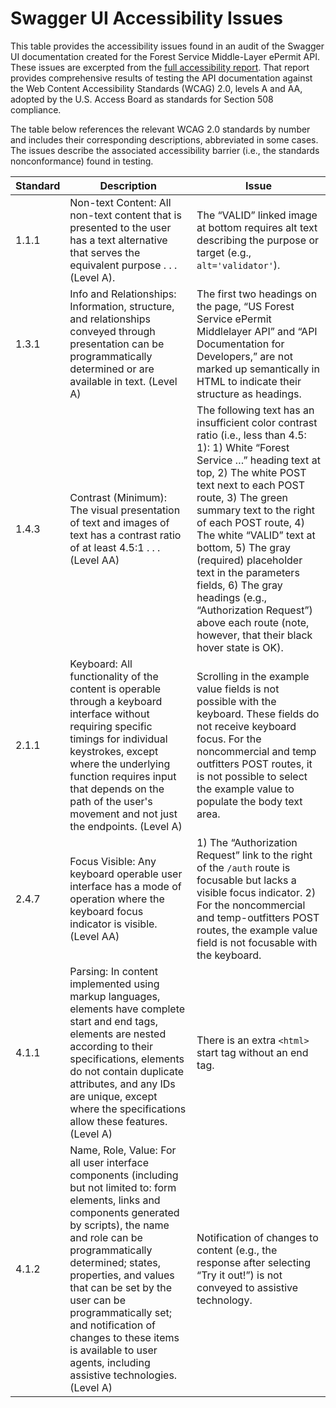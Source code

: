 # Swagger UI Accessibility Issues

This table provides the accessibility issues found in an audit of the Swagger UI documentation created for the Forest Service Middle-Layer ePermit API. These issues are excerpted from the [full accessibility report](accessibility_report.pdf). That report provides comprehensive results of testing the API documentation against the Web Content Accessibility Standards (WCAG) 2.0, levels A and AA, adopted by the U.S. Access Board as standards for Section 508 compliance. 

The table below references the relevant WCAG 2.0 standards by number and includes their corresponding descriptions, abbreviated in some cases. The issues describe the associated accessibility barrier (i.e., the standards nonconformance) found in testing.  

| Standard | Description                                                                                                                                                                                                                                                                                                                                                                                                      | Issue                                                                                                                                                                                                                                                                                                                                                                                                                                                                               |
|----------|------------------------------------------------------------------------------------------------------------------------------------------------------------------------------------------------------------------------------------------------------------------------------------------------------------------------------------------------------------------------------------------------------------------|-------------------------------------------------------------------------------------------------------------------------------------------------------------------------------------------------------------------------------------------------------------------------------------------------------------------------------------------------------------------------------------------------------------------------------------------------------------------------------------|
| 1.1.1    | Non-text Content: All non-text content that is presented to the user has a text alternative that serves the equivalent purpose . . . (Level A).                                                                                                                                                                                                                                                                  | The “VALID” linked image at bottom requires alt text describing the purpose or target (e.g., `alt='validator'`).                                                                                                                                                                                                                                                                                                                                                                    |
| 1.3.1    | Info and Relationships: Information, structure, and relationships conveyed through presentation can be programmatically determined or are available in text. (Level A)                                                                                                                                                                                                                                           | The first two headings on the page, “US Forest Service ePermit Middlelayer API” and “API Documentation for Developers,” are not marked up semantically in HTML to indicate their structure as headings.                                                                                                                                                                                                                                                                             |
| 1.4.3    | Contrast (Minimum): The visual presentation of text and images of text has a contrast ratio of at least 4.5:1 . . . (Level AA)                                                                                                                                                                                                                                                                                   | The following text has an insufficient color contrast ratio (i.e., less than 4.5: 1): 1) White “Forest Service …” heading text at top, 2) The white POST text next to each POST route, 3) The green summary text to the right of each POST route, 4) The white “VALID” text at bottom, 5) The gray (required) placeholder text in the parameters fields, 6) The gray headings (e.g., “Authorization Request”) above each route (note, however, that their black hover state is OK). |
| 2.1.1    | Keyboard: All functionality of the content is operable through a keyboard interface without requiring specific timings for individual keystrokes, except where the underlying function requires input that depends on the path of the user's movement and not just the endpoints. (Level A)                                                                                                                      | Scrolling in the example value fields is not possible with the keyboard. These fields do not receive keyboard focus. For the noncommercial and temp outfitters POST routes, it is not possible to select the example value to populate the body text area.                                                                                                                                                                                                                          |
| 2.4.7    | Focus Visible: Any keyboard operable user interface has a mode of operation where the keyboard focus indicator is visible. (Level AA)                                                                                                                                                                                                                                                                            | 1) The “Authorization Request” link to the right of the `/auth` route is focusable but lacks a visible focus indicator. 2) For the noncommercial and temp-outfitters POST routes, the example value field is not focusable with the keyboard.                                                                                                                                                                                                                                       |
| 4.1.1    | Parsing: In content implemented using markup languages, elements have complete start and end tags, elements are nested according to their specifications, elements do not contain duplicate attributes, and any IDs are unique, except where the specifications allow these features. (Level A)                                                                                                                  | There is an extra `<html>` start tag without an end tag.                                                                                                                                                                                                                                                                                                                                                                                                                            |
| 4.1.2    | Name, Role, Value: For all user interface components (including but not limited to: form elements, links and components generated by scripts), the name and role can be programmatically determined; states, properties, and values that can be set by the user can be programmatically set; and notification of changes to these items is available to user agents, including assistive technologies. (Level A) | Notification of changes to content (e.g., the response after selecting “Try it out!”) is not conveyed to assistive technology.                                                                                                                                                                                                                                                                                                                                                      |
